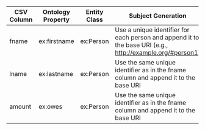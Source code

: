 | CSV Column | Ontology Property | Entity Class | Subject Generation | Datatype |
| --- | --- | --- | --- | --- |
| fname | ex:firstname | ex:Person | Use a unique identifier for each person and append it to the base URI (e.g., <http://example.org/#person1>) | xsd:string |
| lname | ex:lastname | ex:Person | Use the same unique identifier as in the fname column and append it to the base URI | xsd:string |
| amount | ex:owes | ex:Person | Use the same unique identifier as in the fname column and append it to the base URI | xsd:double |
